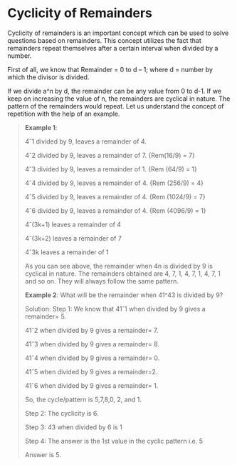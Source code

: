 # Cyclicity of Remainders

Cyclicity of remainders is an important concept which can be used to solve questions based on remainders. This concept utilizes the fact that remainders repeat themselves after a certain interval when divided by a number.

First of all, we know that Remainder = 0 to d – 1;
where  d = number by which the divisor is divided.

If we divide a^n by d, the remainder can be any value from 0 to d-1. If we keep on increasing the value of n, the remainders are cyclical in nature. The pattern of the remainders would repeat. Let us understand the concept of repetition with the help of an example.

> **Example 1**:
>
> 4ˆ1 divided by 9, leaves a remainder of 4.
>
> 4ˆ2 divided by 9, leaves a remainder of 7. {Rem(16/9) = 7}
>
> 4ˆ3 divided by 9, leaves a remainder of 1. {Rem (64/9) = 1}
>
> 4ˆ4 divided by 9, leaves a remainder of 4. {Rem (256/9) = 4}
>
> 4ˆ5 divided by 9, leaves a remainder of 4. {Rem (1024/9) = 7}
>
> 4ˆ6 divided by 9, leaves a remainder of 4. {Rem (4096/9) = 1}
>
> 4ˆ(3k+1) leaves a remainder of 4
>
> 4ˆ(3k+2) leaves a remainder of 7
>
> 4ˆ3k leaves a remainder of 1
>
> As you can see above, the remainder when 4n is divided by 9 is cyclical in nature. The remainders obtained are 4, 7, 1, 4, 7, 1, 4, 7, 1 and so on. They will always follow the same pattern.
>
>**Example 2**: What will be the remainder when 41^43 is divided by 9?
>
> Solution:
> Step 1: We know that 41ˆ1 when divided by 9 gives a remainder= 5.
>
> 41ˆ2 when divided by 9 gives a remainder= 7.
>
> 41ˆ3 when divided by 9 gives a remainder= 8.
>
> 41ˆ4 when divided by 9 gives a remainder= 0.
>
> 41ˆ5 when divided by 9 gives a remainder=2.
>
> 41ˆ6 when divided by 9 gives a remainder= 1.
>
> So, the cycle/pattern is 5,7,8,0, 2, and 1.
>
> Step 2: The cyclicity is 6.
>
> Step 3: 43 when divided by 6 is 1
>
> Step 4: The answer is the 1st value in the cyclic pattern i.e. 5
>
> Answer is 5.
